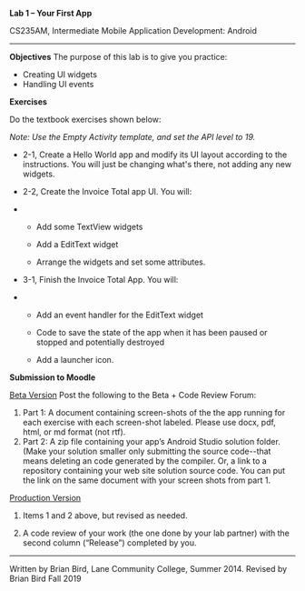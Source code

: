 **Lab 1 – Your First App**

CS235AM, Intermediate Mobile Application Development: Android

------

**Objectives**
The purpose of this lab is to give you practice:

- Creating UI widgets
- Handling UI events

**Exercises**

Do the textbook exercises shown below:

*Note: Use the Empty Activity template, and set the API level to 19.*

- 2-1, Create a Hello World app and modify its UI layout according to the instructions. You will just be changing what's there, not adding any new widgets.

- 2-2, Create the Invoice Total app UI. You will:

- - Add some TextView widgets

  - Add a EditText widget

  - Arrange the widgets and set some attributes.

    

- 3-1, Finish the Invoice Total App. You will:

- - Add an event handler for the EditText widget

  - Code to save the state of the app when it has been paused or stopped and potentially destroyed

  - Add a launcher icon.

     


**Submission to Moodle**

<u>Beta Version</u>
Post the following to the Beta + Code Review Forum:

1. Part 1: A document containing screen-shots of the the app running for each exercise with each screen-shot labeled. Please use docx, pdf, html, or md format (not rtf).
2. Part 2: A zip file containing your app’s Android Studio solution folder. (Make your solution smaller only submitting the source code--that means deleting an code generated by the compiler.
   Or, a link to a repository containing your web site solution source code. You can put the link on the same document with your screen shots from part 1.

 

<u>Production Version</u>

1. Items 1 and 2 above, but revised as needed.

2. A code review of your work (the one done by your lab partner) with the second column (“Release”) completed by you.

   

------

Written by Brian Bird, Lane Community College, Summer 2014. Revised by Brian Bird Fall 2019